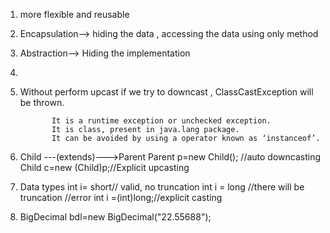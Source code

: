 1. more flexible and reusable
2. Encapsulation--> hiding the data , accessing the data using only method
3. Abstraction--> Hiding the implementation
4. 
5. Without perform upcast if we try to downcast , ClassCastException will be thrown.

              It is a runtime exception or unchecked exception.
              It is class, present in java.lang package.
              It can be avoided by using a operator known as ‘instanceof’.
6. Child ---(extends)--->Parent
    Parent p=new Child(); //auto downcasting
    Child c=new (Child)p;//Explicit upcasting
7. Data types
     int i= short// valid, no truncation
     int i = long //there will be truncation //error
     int i =(int)long;//explicit casting
8. BigDecimal bdl=new BigDecimal("22.55688");
    

    